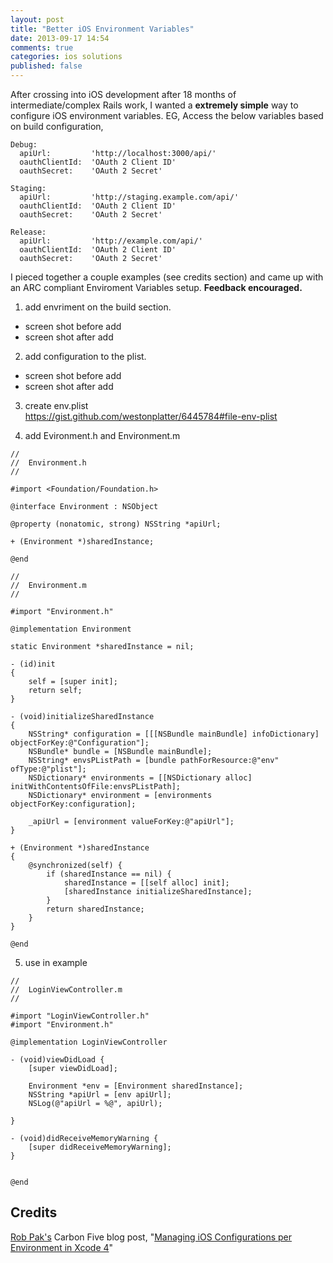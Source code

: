```yaml
---
layout: post
title: "Better iOS Environment Variables"
date: 2013-09-17 14:54
comments: true
categories: ios solutions
published: false
---
```


After crossing into iOS development after 18 months of intermediate/complex Rails work, I wanted a __extremely simple__ way to configure iOS environment variables. EG, Access the below variables based on build configuration,

    Debug:
      apiUrl:         'http://localhost:3000/api/'
      oauthClientId:  'OAuth 2 Client ID'
      oauthSecret:    'OAuth 2 Secret'
    
    Staging:
      apiUrl:         'http://staging.example.com/api/'
      oauthClientId:  'OAuth 2 Client ID'
      oauthSecret:    'OAuth 2 Secret'
    
    Release:
      apiUrl:         'http://example.com/api/'
      oauthClientId:  'OAuth 2 Client ID'
      oauthSecret:    'OAuth 2 Secret'
      

I pieced together a couple examples (see credits section) and came up with an ARC compliant Enviroment Variables setup. __Feedback encouraged.__

1. add envriment on the build section.  
- screen shot before add
- screen shot after add

2. add configuration to the plist.  
- screen shot before add
- screen shot after add

3. create env.plist  
https://gist.github.com/westonplatter/6445784#file-env-plist

4. add Evironment.h and Environment.m

```objc Environment.h https://gist.github.com/westonplatter/6445784#file-environment-h/ GitHub Gist
//
//  Environment.h
//
 
#import <Foundation/Foundation.h>
 
@interface Environment : NSObject
 
@property (nonatomic, strong) NSString *apiUrl;
 
+ (Environment *)sharedInstance;
 
@end
```

```objc Enviroment.m https://gist.github.com/westonplatter/6445784#file-environment-m/ GitHub Gist
//
//  Environment.m
//
 
#import "Environment.h"
 
@implementation Environment
 
static Environment *sharedInstance = nil;
 
- (id)init
{
    self = [super init];
    return self;
}
 
- (void)initializeSharedInstance
{
    NSString* configuration = [[[NSBundle mainBundle] infoDictionary] objectForKey:@"Configuration"];
    NSBundle* bundle = [NSBundle mainBundle];
    NSString* envsPListPath = [bundle pathForResource:@"env" ofType:@"plist"];
    NSDictionary* environments = [[NSDictionary alloc] initWithContentsOfFile:envsPListPath];
    NSDictionary* environment = [environments objectForKey:configuration];
    
    _apiUrl = [environment valueForKey:@"apiUrl"];
}
 
+ (Environment *)sharedInstance
{
    @synchronized(self) {
        if (sharedInstance == nil) {
            sharedInstance = [[self alloc] init];
            [sharedInstance initializeSharedInstance];
        }
        return sharedInstance;
    }
}
 
@end
```

5. use in example

```objc Example Usage https://gist.github.com/westonplatter/6445784#file-loginviewcontroller-m/ GitHub Gist
//
//  LoginViewController.m
//
 
#import "LoginViewController.h"
#import "Environment.h"
 
@implementation LoginViewController
 
- (void)viewDidLoad {
    [super viewDidLoad];
    
    Environment *env = [Environment sharedInstance];
    NSString *apiUrl = [env apiUrl];
    NSLog(@"apiUrl = %@", apiUrl);
    
}
 
- (void)didReceiveMemoryWarning {
    [super didReceiveMemoryWarning];
}
 

@end
```


## Credits

[Rob Pak's](http://www.carbonfive.com/employee/rob-pak) Carbon Five blog post, "[Managing iOS Configurations per Environment in Xcode 4](http://blog.carbonfive.com/2011/06/20/managing-ios-configurations-per-environment-in-xcode-4/)"
